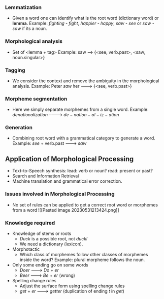 ### Lemmatization
-  Given a word one can identify what is the root word (dictionary word) or  **lemma**.
  Example: $fighting$ - $fight$,  $happier$ - $happy$,  $saw$ - $see$  or $saw$ - $saw$ if its a noun.

### Morphological analysis
-  Set of  <lemma + tag>
  Example:  saw  --> {<see, verb.past>, <saw, noun.singular>}

### Tagging
-  We consider the context and remove the ambiguity  in the morphological analysis.
  Example:  Peter $saw$ her  --->  {<see, verb.past>}

### Morpheme segmentation
-  Here we simply separate morphemes from a single word.
  Example:  $denationalization$  ---->  $de - nation - al - iz - ation$ 

### Generation
-  Combining root word with a grammatical category to generate a word.
  Example:  $see$ + verb.past ---> $saw$


## Application of Morphological Processing

-  Text-to-Speech synthesis:
	  lead: verb or noun?
	  read: present or past?
-  Search and Information Retrieval
-  Machine translation and grammatical error correction.

### Issues involved in Morphological Processing
-  No set of rules can be applied to get a correct root word or morphemes from a word
  ![[Pasted image 20230531213424.png]]

### Knowledge required
-  Knowledge of stems or roots
	  - $Duck$ is a possible root, not $duckl$
	  -  We need a dictionary (lexicon).
-  Morphotactic 
	  -  Which class of morphemes follow other classes of morphemes inside the word?
	    Example:  plural morpheme follows the noun.
-  Only some ending go on some words
	  -  $Doer$ ---> $Do$ + $er$
	  - $Beer$ ---> $Be$ + $er$  (wrong)
-  Spelling change rules
	  -   Adjust the surface form using spelling change rules
	  - $get$ + $er$ ---> $getter$ (duplication of ending  $t$  in  $get$)

